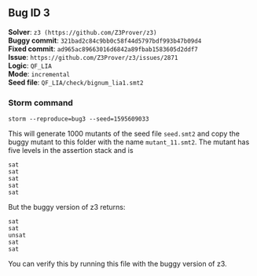 ## Bug ID 3

**Solver**: `z3 (https://github.com/Z3Prover/z3)`
<br>
**Buggy commit**: `321bad2c84c9bb0c58f44d5797bdf993b47b09d4`
<br>
**Fixed commit**: `ad965ac89663016d6842a89fbab1583605d2ddf7`
<br>
**Issue**: `https://github.com/Z3Prover/z3/issues/2871`
<br>
**Logic**: `QF_LIA`
<br>
**Mode**: `incremental`
<br>
**Seed file**: `QF_LIA/check/bignum_lia1.smt2`

### Storm command

```
storm --reproduce=bug3 --seed=1595609033
```

This will generate 1000 mutants of the seed file `seed.smt2` and copy the buggy mutant to this folder with the 
name `mutant_11.smt2`. 
The mutant has five levels in the assertion stack and is 
```
sat
sat
sat
sat
sat

``` 

But the buggy version of z3 returns: 
```
sat
sat
unsat
sat
sat
``` 
You can verify this by running this file with the buggy version of z3. 